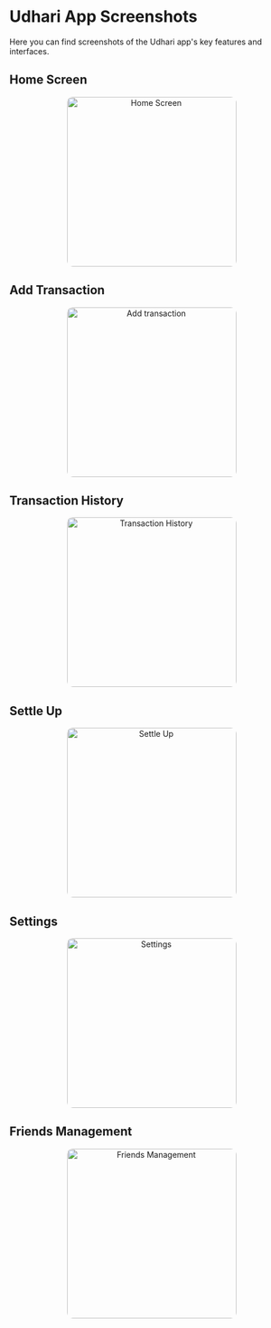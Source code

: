 # Udhari App Screenshots

Here you can find screenshots of the Udhari app's key features and interfaces.

## Home Screen
<p align="center">
  <img src="screenshots/home_v1.png" width="300" alt="Home Screen" style="border-radius: 10px;" />
</p>

## Add Transaction
<p align="center">
  <img src="screenshots/add_v1.png" width="300" alt="Add transaction" style="border-radius: 10px;" />
</p>

## Transaction History
<p align="center">
  <img src="screenshots/history_v1.png" width="300" alt="Transaction History" style="border-radius: 10px;" />
</p>

## Settle Up
<p align="center">
  <img src="screenshots/settle_v1.png" width="300" alt="Settle Up" style="border-radius: 10px;" />
</p>

## Settings
<p align="center">
  <img src="screenshots/settings_v1.png" width="300" alt="Settings" style="border-radius: 10px;" />
</p>

## Friends Management
<p align="center">
  <img src="screenshots/friends_v1.png" width="300" alt="Friends Management" style="border-radius: 10px;" />
</p>

